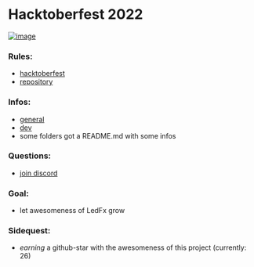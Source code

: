 # Hacktoberfest 2022

[![image](https://user-images.githubusercontent.com/28861537/194193732-e78eebb0-7e7f-456e-855f-b14fb54914c6.png)](https://hacktoberfest.com/)

### Rules: 
- [hacktoberfest](https://hacktoberfest.com/participation/)
- [repository](https://github.com/YeonV/LedFx-Frontend-v2/blob/main/README.md#rules)

### Infos: 
- [general](https://github.com/YeonV/LedFx-Frontend-v2)
- [dev](https://yeonv.github.io/LedFx-Frontend-v2/docs/?path=/story/bladebook-getting-started--page)
- some folders got a README.md with some infos

### Questions: 
- [join discord](https://discord.gg/dqr5cMhw)

### Goal:
- let awesomeness of LedFx grow

### Sidequest:
- *earning* a github-star with the awesomeness of this project (currently: 26)
